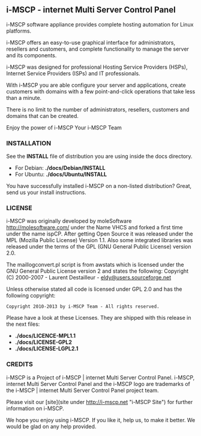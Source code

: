 ## i-MSCP - internet Multi Server Control Panel

i-MSCP software appliance provides complete hosting automation for Linux platforms.

i-MSCP offers an easy-to-use graphical interface for administrators, resellers and customers, and complete functionality to manage the server and its components.

i-MSCP was designed for professional Hosting Service Providers (HSPs), Internet Service Providers (ISPs) and IT professionals.

With i-MSCP you are able configure your server and applications, create customers with domains with a few point-and-click operations that take less than a minute.

There is no limit to the number of administrators, resellers, customers and domains that can be created.

Enjoy the power of i-MSCP
Your i-MSCP Team

### INSTALLATION


See the **INSTALL** file of distribution you are using inside the docs directory.

  - For Debian: **./docs/Debian/INSTALL**
  - For Ubuntu: **./docs/Ubuntu/INSTALL**

You have successfully installed i-MSCP on a non-listed distribution? Great, send us your install instructions.

### LICENSE


i-MSCP was originally developed by moleSoftware http://molesoftware.com/ under the Name VHCS and forked a first time under the name ispCP. After getting Open Source it was released under the MPL (Mozilla Public License) Version 1.1. Also some integrated libraries was released under the terms of the GPL (GNU General Public License) version 2.0.

The maillogconvert.pl script is from awstats which is licensed under the GNU General Public License version 2 and states the following: Copyright (C) 2000-2007 - Laurent Destailleur - eldy@users.sourceforge.net

Unless otherwise stated all code is licensed under GPL 2.0 and has the following copyright:

	Copyright 2010-2013 by i-MSCP Team - All rights reserved.

Please have a look at these Licenses. They are shipped with this release in the next files:

  - **./docs/LICENCE-MPL1.1**
  - **./docs/LICENSE-GPL2**
  - **./docs/LICENSE-LGPL2.1**

### CREDITS

i-MSCP is a Project of i-MSCP | internet Multi Server Control Panel. i-MSCP, internet Multi Server Control Panel and the i-MSCP logo are trademarks of the i-MSCP | internet Multi Server Control Panel project team.

Please visit our [site](site under http://i-mscp.net "i-MSCP Site") for further information on i-MSCP.

We hope you enjoy using i-MSCP. If you like it, help us, to make it better. We would be glad on any help provided.
